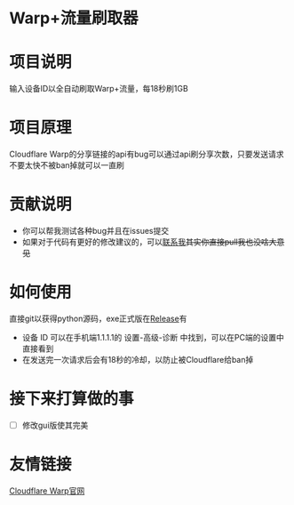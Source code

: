 # Warp+流量刷取器

# 项目说明
输入设备ID以全自动刷取Warp+流量，每18秒刷1GB

# 项目原理
Cloudflare Warp的分享链接的api有bug可以通过api刷分享次数，只要发送请求不要太快不被ban掉就可以一直刷

# 贡献说明
- 你可以帮我测试各种bug并且在issues提交
- 如果对于代码有更好的修改建议的，可以[联系我](https://github.com/ZeroWolf233/ZeroWolf233/blob/main/README.md)~~其实你直接pull我也没啥大意见~~

# 如何使用
直接git以获得python源码，exe正式版在[Release](https://github.com/ZeroWolf233/free-warp-plus/releases)有
- 设备 ID 可以在手机端1.1.1.1的 设置-高级-诊断 中找到，可以在PC端的设置中直接看到
- 在发送完一次请求后会有18秒的冷却，以防止被Cloudflare给ban掉

# 接下来打算做的事
- [ ] 修改gui版使其完美

# 友情链接
[Cloudflare Warp官网](https://one.one.one.one/)